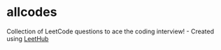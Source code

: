 # allcodes
Collection of LeetCode questions to ace the coding interview! - Created using [LeetHub](https://github.com/QasimWani/LeetHub)

